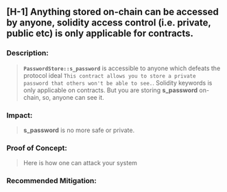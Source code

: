## [H-1] Anything stored on-chain can be accessed by anyone, solidity access control (i.e. private, public etc) is only applicable for contracts.

### Description:
> **`PasswordStore::s_password`** is accessible to anyone which defeats the protocol ideal `This contract allows you to store a private password that others won't be able to see.`. Solidity keywords is only applicable on contracts. But you are storing **s_password** on-chain, so, anyone can see it.

### Impact: 
> **s_password** is no more safe or private.

### Proof of Concept:
> Here is how one can attack your system
### Recommended Mitigation: